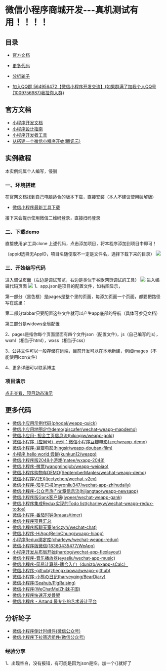 # 微信小程序商城开发---真机测试有用！！！！

## 目录

- [官方文档](#官方文档)
- [更多代码](#代码)
- [分析轮子](#分析轮子)



- [加入QQ群 564956472【微信小程序开发交流】(如果群满了加我个人QQ号(1009756987)我拉你入群)](http://jq.qq.com/?_wv=1027&k=40K4X8z)
## 官方文档

- [小程序开发文档](https://mp.weixin.qq.com/debug/wxadoc/dev/index.html)
- [小程序设计指南](https://mp.weixin.qq.com/debug/wxadoc/design/index.html)
- [小程序开发者工具](https://mp.weixin.qq.com/debug/wxadoc/dev/devtools/download.html)
- [从搭建一个微信小程序开始(腾讯云)](https://www.qcloud.com/act/event/yingyonghao.html)

## 实例教程
本实例纯属个人编写，侵删
### 一、环境搭建 ###
在官网文档找到自己电脑适合的版本下载，直接安装（本人不建议使用破解版)

- [微信小程序最新工具下载](https://mp.weixin.qq.com/debug/wxadoc/dev/devtools/download.html)

接下来会提示使用微信二维码登录，直接扫码登录
### 二、下载demo ###
直接使用git工具clone 上述代码，点击添加项目，将本程序添加到项目中即可！

（appid选择无AppID，项目名随便取不一定是文件名，选择下载下来的目录）
![](http://i.imgur.com/yCAGELe.png)
### 三、开始编写代码 ###
进入调试页面（左边是调试预览，右边是类似于谷歌网页调试的工具）
![](http://i.imgur.com/xCKThm2.png)
进入编辑代码页面
![](http://i.imgur.com/w2l2YJQ.png)
1、app.json是项目的配置文件，如右图显示，

第一部分（黑色框）是pages是整个里的页面，每添加页面一个页面，都要把路径写在这里：

第二部分tabbar只要配置这些文件就可以产生app底部的导航（具体可参见文档）

第三部分是widows全局配置

2、pages是指你每个页面里面有四个文件json（配置文件)，js（自己编写的js），wxml（相当于html），wxss（相当于css）

3、公共文件可以一般存储在远端，目前开发可以在本地新建，例如images（不能使用icon文件）

4、更多详细可以联系博主

### 项目演示 ###

[点击查看，项目动态演示](http://7xn9on.com1.z0.glb.clouddn.com/video.mp4 "项目动态演示")


## 更多代码

- [微信小应用示例代码(phodal/weapp-quick)](https://github.com/phodal/weapp-quick)
- [微信小应用地图定位demo(giscafer/wechat-weapp-mapdemo)](https://github.com/giscafer/wechat-weapp-mapdemo)
- [微信小应用- 掘金主页信息流(hilongjw/weapp-gold)](https://github.com/hilongjw/weapp-gold)
- [微信小程序（应用号）示例：微信小程序豆瓣电影(zce/weapp-demo)](https://github.com/zce/weapp-demo)
- [微信小程序-豆瓣电影(hingsir/weapp-douban-film)](https://github.com/hingsir/weapp-douban-film)
- [小程序 hello world 尝鲜(kunkun12/weapp)](https://github.com/kunkun12/weapp)
- [微信小程序版2048小游戏(natee/wxapp-2048)](https://github.com/natee/wxapp-2048)
- [微信小程序-微票(wangmingjob/weapp-weipiao)](https://github.com/wangmingjob/weapp-weipiao)
- [微信小程序购物车DEMO(SeptemberMaples/wechat-weapp-demo)](https://github.com/SeptemberMaples/wechat-weapp-demo)
- [微信小程序V2EX(jectychen/wechat-v2ex)](https://github.com/jectychen/wechat-v2ex)
- [微信小程序-知乎日报(myronliu347/wechat-app-zhihudaily)](https://github.com/myronliu347/wechat-app-zhihudaily)
- [微信小程序-公众号热门文章信息流(hijiangtao/weapp-newsapp)](https://github.com/hijiangtao/weapp-newsapp)
- [微信小程序版Gank客户端(lypeer/wechat-weapp-gank)](https://github.com/lypeer/wechat-weapp-gank)
- [微信小程序集成Redux实现的Todo list(charleyw/wechat-weapp-redux-todos)](https://github.com/charleyw/wechat-weapp-redux-todos)
- [微信小程序-番茄时钟(kraaas/timer)](https://github.com/kraaas/timer)
- [微信小程序项目汇总](http://javascript.ctolib.com/categories/javascript-wechat-weapp.html)
- [微信小程序版聊天室(ericzyh/wechat-chat)](https://github.com/ericzyh/wechat-chat)
- [微信小程序-HiApp(BelinChung/wxapp-hiapp)](https://github.com/BelinChung/wxapp-hiapp)
- [小程序Redux绑定库(charleyw/wechat-weapp-redux)](https://github.com/charleyw/wechat-weapp-redux)
- [微信小程序版微信(18380435477/WeApp)](https://github.com/18380435477/WeApp)
- [小程序开发从布局开始(hardog/wechat-app-flexlayout)](https://github.com/hardog/wechat-app-flexlayout)
- [微信小程序-音乐播放器(eyasliu/wechat-app-music)](https://github.com/eyasliu/wechat-app-music)
- [微信小程序-简易计算器-适合入门（dunizb/wxapp-sCalc）](https://github.com/dunizb/wxapp-sCalc)
- [微信小程序-github(zhengxiaowai/weapp-github)](https://github.com/zhengxiaowai/weapp-github)
- [微信小程序-小熊の日记(harveyqing/BearDiary)](https://github.com/harveyqing/BearDiary)
- [微信小程序(Seahub/PigRaising)](https://github.com/SeaHub/PigRaising)
- [微信小程序(WeChatMeiZhi妹子图)](https://github.com/brucevanfdm/WeChatMeiZhi)
- [微信小程序快速开发骨架](https://github.com/zce/weapp-boilerplate)
- [微信小程序 - Artand 最专业的艺术设计平台](https://github.com/SuperKieran/weapp-artand)

## 分析轮子

- [微信小程序倒计时组件(微信公众号)](http://mp.weixin.qq.com/s?__biz=MzI0MjYwMjM2NQ==&mid=2247483670&idx=1&sn=5aa5da2fff2415e9b19f848712ddf480&chksm=e9789904de0f1012159332fda391c3eec0bb3d1c0db2c34ab557208ff0c04806a40d00e844fe&mpshare=1&scene=1&srcid=1007cWRXdd0ug9oAceCsIWp6#rd)
- [微信小程序下拉筛选组件(微信公众号)](http://mp.weixin.qq.com/s?__biz=MzI0MjYwMjM2NQ==&mid=2247483674&idx=1&sn=2bf242b391144f3f0e57e0ed0ebce36f&chksm=e9789908de0f101ee23f7c125c9a48c4f9ba3f242a3b1c89b05ca5b9e8e68262c02b47fe3d12&mpshare=1&scene=1&srcid=1008NvO9oI8wWGp4XBxlpLeL#rd)

### 经验分享
1、出现空白，没有报错，有可能是因为json是空。加一个{}就好了

